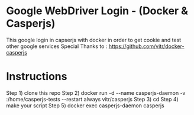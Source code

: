 # Google WebDriver Login - (Docker & Casperjs)
 This google login in capserjs with docker in order to get cookie and test other google services
 Special Thanks to : https://github.com/vitr/docker-casperjs

# Instructions
 Step 1) clone this repo
 Step 2) docker run -d --name casperjs-daemon -v <Your Project Directory>:/home/casperjs-tests --restart always vitr/casperjs
 Step 3) cd <Your Project Directory>
 Step 4) make your script
 Step 5) docker exec casperjs-daemon casperjs <your script>
